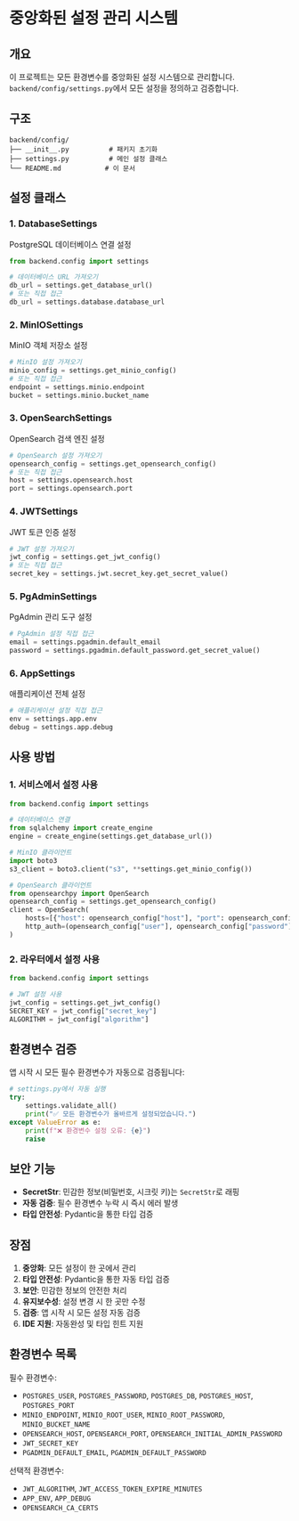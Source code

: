 # 중앙화된 설정 관리 시스템

## 개요

이 프로젝트는 모든 환경변수를 중앙화된 설정 시스템으로 관리합니다. 
`backend/config/settings.py`에서 모든 설정을 정의하고 검증합니다.

## 구조

```
backend/config/
├── __init__.py          # 패키지 초기화
├── settings.py          # 메인 설정 클래스
└── README.md           # 이 문서
```

## 설정 클래스

### 1. DatabaseSettings
PostgreSQL 데이터베이스 연결 설정

```python
from backend.config import settings

# 데이터베이스 URL 가져오기
db_url = settings.get_database_url()
# 또는 직접 접근
db_url = settings.database.database_url
```

### 2. MinIOSettings
MinIO 객체 저장소 설정

```python
# MinIO 설정 가져오기
minio_config = settings.get_minio_config()
# 또는 직접 접근
endpoint = settings.minio.endpoint
bucket = settings.minio.bucket_name
```

### 3. OpenSearchSettings
OpenSearch 검색 엔진 설정

```python
# OpenSearch 설정 가져오기
opensearch_config = settings.get_opensearch_config()
# 또는 직접 접근
host = settings.opensearch.host
port = settings.opensearch.port
```

### 4. JWTSettings
JWT 토큰 인증 설정

```python
# JWT 설정 가져오기
jwt_config = settings.get_jwt_config()
# 또는 직접 접근
secret_key = settings.jwt.secret_key.get_secret_value()
```

### 5. PgAdminSettings
PgAdmin 관리 도구 설정

```python
# PgAdmin 설정 직접 접근
email = settings.pgadmin.default_email
password = settings.pgadmin.default_password.get_secret_value()
```

### 6. AppSettings
애플리케이션 전체 설정

```python
# 애플리케이션 설정 직접 접근
env = settings.app.env
debug = settings.app.debug
```

## 사용 방법

### 1. 서비스에서 설정 사용

```python
from backend.config import settings

# 데이터베이스 연결
from sqlalchemy import create_engine
engine = create_engine(settings.get_database_url())

# MinIO 클라이언트
import boto3
s3_client = boto3.client("s3", **settings.get_minio_config())

# OpenSearch 클라이언트
from opensearchpy import OpenSearch
opensearch_config = settings.get_opensearch_config()
client = OpenSearch(
    hosts=[{"host": opensearch_config["host"], "port": opensearch_config["port"]}],
    http_auth=(opensearch_config["user"], opensearch_config["password"])
)
```

### 2. 라우터에서 설정 사용

```python
from backend.config import settings

# JWT 설정 사용
jwt_config = settings.get_jwt_config()
SECRET_KEY = jwt_config["secret_key"]
ALGORITHM = jwt_config["algorithm"]
```

## 환경변수 검증

앱 시작 시 모든 필수 환경변수가 자동으로 검증됩니다:

```python
# settings.py에서 자동 실행
try:
    settings.validate_all()
    print("✅ 모든 환경변수가 올바르게 설정되었습니다.")
except ValueError as e:
    print(f"❌ 환경변수 설정 오류: {e}")
    raise
```

## 보안 기능

- **SecretStr**: 민감한 정보(비밀번호, 시크릿 키)는 `SecretStr`로 래핑
- **자동 검증**: 필수 환경변수 누락 시 즉시 에러 발생
- **타입 안전성**: Pydantic을 통한 타입 검증

## 장점

1. **중앙화**: 모든 설정이 한 곳에서 관리
2. **타입 안전성**: Pydantic을 통한 자동 타입 검증
3. **보안**: 민감한 정보의 안전한 처리
4. **유지보수성**: 설정 변경 시 한 곳만 수정
5. **검증**: 앱 시작 시 모든 설정 자동 검증
6. **IDE 지원**: 자동완성 및 타입 힌트 지원

## 환경변수 목록

필수 환경변수:
- `POSTGRES_USER`, `POSTGRES_PASSWORD`, `POSTGRES_DB`, `POSTGRES_HOST`, `POSTGRES_PORT`
- `MINIO_ENDPOINT`, `MINIO_ROOT_USER`, `MINIO_ROOT_PASSWORD`, `MINIO_BUCKET_NAME`
- `OPENSEARCH_HOST`, `OPENSEARCH_PORT`, `OPENSEARCH_INITIAL_ADMIN_PASSWORD`
- `JWT_SECRET_KEY`
- `PGADMIN_DEFAULT_EMAIL`, `PGADMIN_DEFAULT_PASSWORD`

선택적 환경변수:
- `JWT_ALGORITHM`, `JWT_ACCESS_TOKEN_EXPIRE_MINUTES`
- `APP_ENV`, `APP_DEBUG`
- `OPENSEARCH_CA_CERTS` 